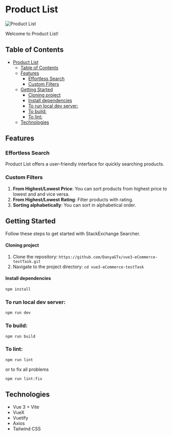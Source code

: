 # Product List

![Product List](https://imgur.com/QCj1j6s.png)

Welcome to Product List!

## Table of Contents
- [Product List](#product-list)
  - [Table of Contents](#table-of-contents)
  - [Features](#features)
    - [Effortless Search](#effortless-search)
    - [Custom Filters](#custom-filters)
  - [Getting Started](#getting-started)
      - [Cloning project](#cloning-project)
      - [Install dependencies](#install-dependencies)
    - [To run local dev server:](#to-run-local-dev-server)
    - [To build:](#to-build)
    - [To lint:](#to-lint)
  - [Technologies](#technologies)

## Features

### Effortless Search
Product List offers a user-friendly interface for quickly searching products.

### Custom Filters
1. **From Highest/Lowest Price**: You can sort products from highest price to lowest and and vice versa.
2. **From Highest/Lowest Rating**: Filter products with rating.
3. **Sorting alphabetically**: You can sort in alphabetical order.

## Getting Started
Follow these steps to get started with StackExchange Searcher.

#### Cloning project
1. Clone the repository: `https://github.com/DanyaGTx/vue3-eCommerce-testTask.git`
2. Navigate to the project directory: `cd vue3-eCommerce-testTask`

#### Install dependencies

```
npm install
```

### To run local dev server:

```
npm run dev
```

### To build:

```
npm run build
```

### To lint:

```
npm run lint
```

or to fix all problems

```
npm run lint:fix
```

## Technologies
- Vue 3 + Vite
- VueX
- Vuetify
- Axios
- Tailwind CSS

